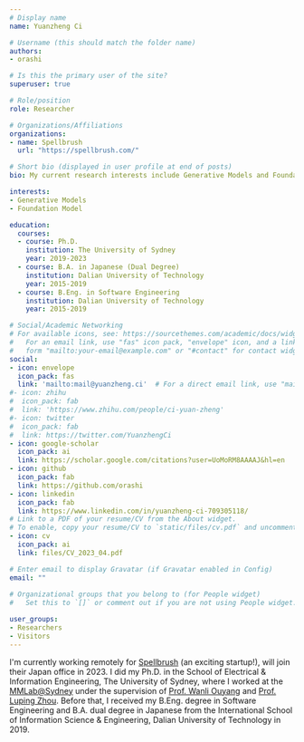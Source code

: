 ```yaml
---
# Display name
name: Yuanzheng Ci

# Username (this should match the folder name)
authors:
- orashi

# Is this the primary user of the site?
superuser: true

# Role/position
role: Researcher

# Organizations/Affiliations
organizations:
- name: Spellbrush
  url: "https://spellbrush.com/"

# Short bio (displayed in user profile at end of posts)
bio: My current research interests include Generative Models and Foundation Model.

interests:
- Generative Models
- Foundation Model

education:
  courses:
  - course: Ph.D.
    institution: The University of Sydney
    year: 2019-2023
  - course: B.A. in Japanese (Dual Degree)
    institution: Dalian University of Technology
    year: 2015-2019
  - course: B.Eng. in Software Engineering
    institution: Dalian University of Technology
    year: 2015-2019

# Social/Academic Networking
# For available icons, see: https://sourcethemes.com/academic/docs/widgets/#icons
#   For an email link, use "fas" icon pack, "envelope" icon, and a link in the
#   form "mailto:your-email@example.com" or "#contact" for contact widget.
social:
- icon: envelope
  icon_pack: fas
  link: 'mailto:mail@yuanzheng.ci'  # For a direct email link, use "mailto:test@example.org".
#- icon: zhihu
#  icon_pack: fab
#  link: 'https://www.zhihu.com/people/ci-yuan-zheng'
#- icon: twitter
#  icon_pack: fab
#  link: https://twitter.com/YuanzhengCi
- icon: google-scholar
  icon_pack: ai
  link: https://scholar.google.com/citations?user=UoMoRM8AAAAJ&hl=en
- icon: github
  icon_pack: fab
  link: https://github.com/orashi
- icon: linkedin
  icon_pack: fab
  link: https://www.linkedin.com/in/yuanzheng-ci-709305118/
# Link to a PDF of your resume/CV from the About widget.
# To enable, copy your resume/CV to `static/files/cv.pdf` and uncomment the lines below.  
- icon: cv
  icon_pack: ai
  link: files/CV_2023_04.pdf

# Enter email to display Gravatar (if Gravatar enabled in Config)
email: ""
  
# Organizational groups that you belong to (for People widget)
#   Set this to `[]` or comment out if you are not using People widget.  

user_groups:
- Researchers
- Visitors
---
```


I'm currently working remotely for [Spellbrush](https://spellbrush.com/) (an exciting startup!), will join their Japan office in 2023.
I did my Ph.D. in the School of Electrical & Information Engineering, The University of Sydney, where I worked at 
the [MMLab@Sydney](https://sigmalab-usyd.github.io/) under the supervision of [Prof. Wanli Ouyang](https://wlouyang.github.io/) 
and [Prof. Luping Zhou](https://sydney.edu.au/engineering/people/luping.zhou.php). Before that, I received my B.Eng. 
degree in Software Engineering and B.A. dual degree in Japanese from the International School of Information Science & Engineering, 
Dalian University of Technology in 2019.

[//]: # (Recently, I have been fascinated by significant progress on controlled image synthesis; foundation)

[//]: # (models trained on broad data with diffusion prior have demonstrated promising potential for AI application in the art)

[//]: # (and anime industry. I am looking for opportunities to participate in developing such systems. )
